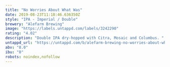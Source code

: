 ```yaml
---
title: "No Worries About What Was"
date: 2019-08-23T11:18:46.636350Z
style: "IPA - Imperial / Double"
brewery: "Alefarm Brewing"
image: "https://labels.untappd.com/labels/3242290"
rating: "4.02"
description: "Double IPA dry-hopped with Citra, Mosaic and Columbus. "
untappd_url: "https://untappd.com/b/alefarm-brewing-no-worries-about-what-was/3242290"
abv: "8.0"
ibu: "0"
robots: noindex,nofollow
---
```

